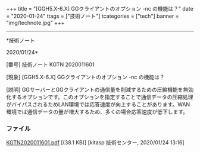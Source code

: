 ﻿+++
title = "[GGH5.X-6.X] GGクライアントのオプション -nc の機能は？"
date = "2020-01-24"
ttags = ["技術ノート"]
tcategories = ["tech"]
banner = "img/technote.jpg"
+++

-----------------------------------------------------------------------------------------------------------------------------

*技術ノート

2020/01/24*


[番号]
技術ノート KGTN 2020011601

[現象]
[GGH5.X-6.X] GGクライアントのオプション -nc の機能は？

[説明]
GGサーバーとGGクライアントの通信量を削減するための圧縮機能を無効化するオプションです。このオプションを指定することで通信データの圧縮処理がバイパスされるためLAN環境では応答速度が向上することがあります。WAN環境では通信データの量が増大するため、多くの場合応答速度が低下します。


### ファイル

 
 


[KGTN2020011601.pdf](http://techreport.kitasp.net/attachments/download/4459/KGTN2020011601.pdf)
 [(38.1 KB)] [kitasp 技術センター, 2020/01/24
13:16]


 


 

